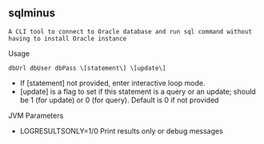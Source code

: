 sqlminus
--------
    A CLI tool to connect to Oracle database and run sql command without having to install Oracle instance

Usage

    dbUrl dbUser dbPass \[statement\] \[update\]
  * If [statement] not provided, enter interactive loop mode.
  * [update] is a flag to set if this statement is a query or an update; should be 1 (for update) or 0 (for query). Default is 0 if not provided

JVM Parameters
- LOGRESULTSONLY=1/0 Print results only or debug messages

